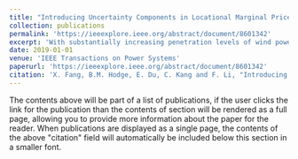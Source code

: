 ```yaml
---
title: "Introducing Uncertainty Components in Locational Marginal Prices for Pricing Wind Power and Load Uncertainties"
collection: publications
permalink: 'https://ieeexplore.ieee.org/abstract/document/8601342'
excerpt: 'With substantially increasing penetration levels of wind power, electric power system flexibility is needed to address the variability and uncertainty of wind power output. Thus, it has become an urgent issue to obtain an optimal tradeoff between economics and reliability, and to price system uncertainties. This paper proposes a new electricity market-clearing mechanism based on locational marginal prices (LMPs) for pricing uncertain generation and load. The uncertainty contained locational marginal price (U-LMP) is derived from a distributionally robust chance-constrained optimal power flow model in which only the first-order and second-order moments of the uncertain sources' probability distribution are needed. Compared with traditional LMPs, the proposed U-LMP formulation includes two new uncertainty components: transmission line overload uncertainty price and generation violation uncertainty price. These LMP uncertainty components are the price signals reflecting the system costs as a result of wind generation and demand uncertainty at different locations. Finally, using parametric case studies, the relationship among uncertainty levels, system generation cost, and LMP uncertainty components are established. Case studies performed on the PJM 5-bus and IEEE 118-bus systems verify the proposed U-LMP method.'
date: 2019-01-01
venue: 'IEEE Transactions on Power Systems'
paperurl: 'https://ieeexplore.ieee.org/abstract/document/8601342'
citation: 'X. Fang, B.M. Hodge, E. Du, C. Kang and F. Li, "Introducing Uncertainty Components in Locational Marginal Prices for Pricing Wind Power and Load Uncertainties," in IEEE Transactions on Power Systems, vol. 34, no. 3, pp. 2013-2024, May 2019, doi: 10.1109/TPWRS.2018.2881131.'
---
```

The contents above will be part of a list of publications, if the user clicks the link for the publication than the contents of section will be rendered as a full page, allowing you to provide more information about the paper for the reader. When publications are displayed as a single page, the contents of the above "citation" field will automatically be included below this section in a smaller font.


